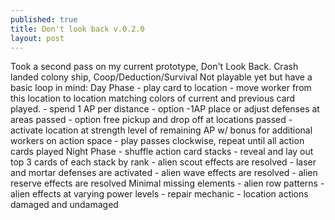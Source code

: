 ```yaml
---
published: true
title: Don't look back v.0.2.0
layout: post
---
```

Took a second pass on my current prototype, Don\'t Look Back. Crash landed colony ship, Coop/Deduction/Survival Not playable yet but have a basic loop in mind: Day Phase - play card to location - move worker from this location to location matching colors of current and previous card played. - spend 1 AP per distance - option -1AP place or adjust defenses at areas passed - option free pickup and drop off at locations passed - activate location at strength level of remaining AP w/ bonus for additional workers on action space - play passes clockwise, repeat until all action cards played Night Phase - shuffle action card stacks - reveal and lay out top 3 cards of each stack by rank - alien scout effects are resolved - laser and mortar defenses are activated - alien wave effects are resolved - alien reserve effects are resolved Minimal missing elements - alien row patterns - alien effects at varying power levels - repair mechanic - location actions damaged and undamaged